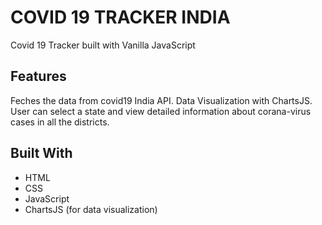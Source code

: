 # COVID 19 TRACKER INDIA

 Covid 19 Tracker built with Vanilla JavaScript

## Features

Feches the data from covid19 India API.
Data Visualization with ChartsJS.
User can select a state and view detailed information about corana-virus cases in all the districts. 


## Built With

* HTML
* CSS
* JavaScript
* ChartsJS (for data visualization)
